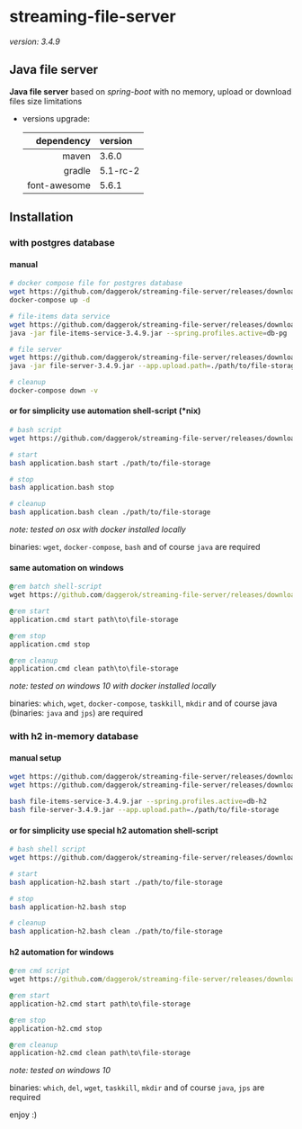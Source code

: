 # streaming-file-server

_version: 3.4.9_

## Java file server 

**Java file server** based on *spring-boot* with no memory, upload or download files size limitations

- versions upgrade:

  |   dependency | version  |
  |-------------:|:---------|
  |        maven | 3.6.0    |
  |       gradle | 5.1-rc-2 |
  | font-awesome | 5.6.1    |

## Installation

### with postgres database

#### manual

```bash
# docker compose file for postgres database
wget https://github.com/daggerok/streaming-file-server/releases/download/3.4.9/docker-compose.yml
docker-compose up -d

# file-items data service
wget https://github.com/daggerok/streaming-file-server/releases/download/3.4.9/file-items-service-3.4.9.jar
java -jar file-items-service-3.4.9.jar --spring.profiles.active=db-pg

# file server
wget https://github.com/daggerok/streaming-file-server/releases/download/3.4.9/file-server-3.4.9.jar
java -jar file-server-3.4.9.jar --app.upload.path=./path/to/file-storage

# cleanup
docker-compose down -v
```

#### or for simplicity use automation shell-script (*nix)

```bash
# bash script
wget https://github.com/daggerok/streaming-file-server/releases/download/3.4.9/application.bash

# start
bash application.bash start ./path/to/file-storage

# stop
bash application.bash stop

# cleanup
bash application.bash clean ./path/to/file-storage
```

*note: tested on osx with docker installed locally*

binaries: `wget`, `docker-compose`, `bash` and of course `java` are required

#### same automation on windows

```cmd
@rem batch shell-script
wget https://github.com/daggerok/streaming-file-server/releases/download/3.4.9/application.cmd

@rem start
application.cmd start path\to\file-storage

@rem stop
application.cmd stop

@rem cleanup
application.cmd clean path\to\file-storage
```

*note: tested on windows 10 with docker installed locally*

binaries: `which`, `wget`, `docker-compose`, `taskkill`, `mkdir` and of course java (binaries: `java` and `jps`) are required

### with h2 in-memory database

#### manual setup

```bash
wget https://github.com/daggerok/streaming-file-server/releases/download/3.4.9/file-items-service-3.4.9.jar
wget https://github.com/daggerok/streaming-file-server/releases/download/3.4.9/file-server-3.4.9.jar

bash file-items-service-3.4.9.jar --spring.profiles.active=db-h2
bash file-server-3.4.9.jar --app.upload.path=./path/to/file-storage
```

#### or for simplicity use special h2 automation shell-script

```bash
# bash shell script
wget https://github.com/daggerok/streaming-file-server/releases/download/3.4.9/application-h2.bash

# start
bash application-h2.bash start ./path/to/file-storage

# stop
bash application-h2.bash stop

# cleanup
bash application-h2.bash clean ./path/to/file-storage
```

#### h2 automation for windows

```cmd
@rem cmd script
wget https://github.com/daggerok/streaming-file-server/releases/download/3.4.9/application-h2.cmd

@rem start
application-h2.cmd start path\to\file-storage

@rem stop
application-h2.cmd stop

@rem cleanup
application-h2.cmd clean path\to\file-storage
```

*note: tested on windows 10*

binaries: `which`, `del`, `wget`, `taskkill`, `mkdir` and of course `java`, `jps` are required

enjoy :)
